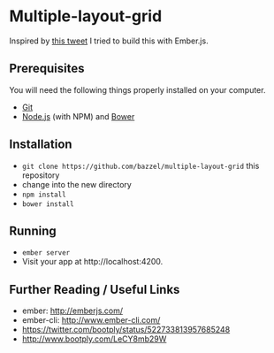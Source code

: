 # Multiple-layout-grid

Inspired by [this tweet](https://twitter.com/bootply/status/522733813957685248) I tried to build this with Ember.js.

## Prerequisites

You will need the following things properly installed on your computer.

* [Git](http://git-scm.com/)
* [Node.js](http://nodejs.org/) (with NPM) and [Bower](http://bower.io/)

## Installation

* `git clone https://github.com/bazzel/multiple-layout-grid` this repository
* change into the new directory
* `npm install`
* `bower install`

## Running

* `ember server`
* Visit your app at http://localhost:4200.


## Further Reading / Useful Links

* ember: http://emberjs.com/
* ember-cli: http://www.ember-cli.com/
* https://twitter.com/bootply/status/522733813957685248
* http://www.bootply.com/LeCY8mb29W